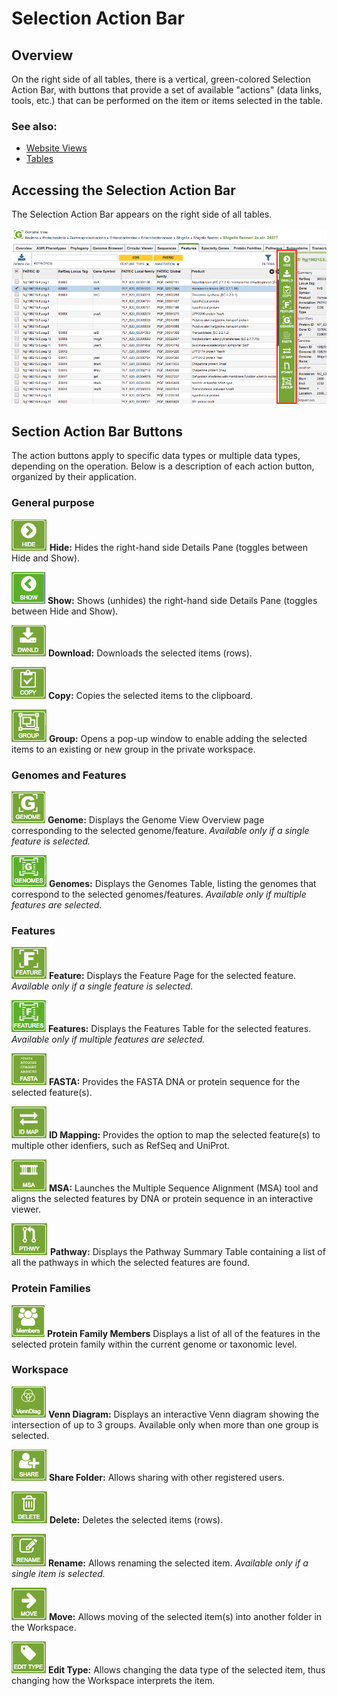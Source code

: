 # Selection Action Bar

## Overview
On the right side of all tables, there is a vertical, green-colored Selection Action Bar, with buttons that provide a set of available "actions" (data links, tools, etc.) that can be performed on the item or items selected in the table.

### See also:
  * [Website Views](./website_views.html)
  * [Tables](./tables.html)

## Accessing the Selection Action Bar
The Selection Action Bar appears on the right side of all tables.  

![Selection Action Bar](./images/action_bar.png) 

## Section Action Bar Buttons
The action buttons apply to specific data types or multiple data types, depending on the operation. Below is a description of each action button, organized by their application.

### General purpose
![Hide Action Button](./images/hide_button.png) **Hide:** Hides the right-hand side Details Pane (toggles between Hide and Show).

![Show Action Button](./images/show_button.png) **Show:** Shows (unhides) the right-hand side Details Pane (toggles between Hide and Show).

![Download Action Button](./images/download_button.png) **Download:**  Downloads the selected items (rows).

![Copy Action Button](./images/copy_button.png) **Copy:** Copies the selected items to the clipboard.

![Group Action Button](./images/group_button.png) **Group:** Opens a pop-up window to enable adding the selected items to an existing or new group in the private workspace.

### Genomes and Features
![Genome View Action Button](./images/genome_view_button.png) **Genome:** Displays the Genome View Overview page corresponding to the selected genome/feature.  *Available only if a single feature is selected.*

![Genome List View Action Button](./images/genome_list_view_button.png) **Genomes:** Displays the Genomes Table, listing the genomes that correspond to the selected genomes/features. *Available only if multiple features are selected.*

### Features
![Feature View Action Button](./images/feature_view_button.png) **Feature:** Displays the Feature Page for the selected feature. *Available only if a single feature is selected.*

![Feature List View Action Button](./images/feature_list_view_button.png) **Features:** Displays the Features Table for the selected features. *Available only if multiple features are selected.*

![FASTA Data Action Button](./images/fasta_data_button.png) **FASTA:** Provides the FASTA DNA or protein sequence for the selected feature(s).

![ID Mapping Action Button](./images/id_mapping_button.png) **ID Mapping:** Provides the option to map the selected feature(s) to multiple other idenfiers, such as RefSeq and UniProt.

![MSA Action Button](./images/msa_button.png) **MSA:** Launches the Multiple Sequence Alignment (MSA) tool and aligns the selected features by DNA or protein sequence in an interactive viewer.

![Pathway Action Button](./images/pathway_button.png) **Pathway:** Displays the Pathway Summary Table containing a list of all the pathways in which the selected features are found.

### Protein Families
![Protein Families Action Button](./images/family_members_button.png) **Protein Family Members** Displays a list of all of the features in the selected protein family within the current genome or taxonomic level.

### Workspace
![Venn Diagram Button](./images/venn_diagram_button.png) **Venn Diagram:** Displays an interactive Venn diagram showing the intersection of up to 3 groups. Available only when more than one group is selected.

![Share Folder Action Button](./images/share_folder_button.png) **Share Folder:** Allows sharing with other registered users.

![Delete Action Button](./images/delete_button.png) **Delete:** Deletes the selected items (rows).

![Rename Action Button](./images/rename_button.png) **Rename:** Allows renaming the selected item. *Available only if a single item is selected.*

![Move Action Button](./images/move_button.png) **Move:** Allows moving of the selected item(s) into another folder in the Workspace.

![Edit Type Action Button](./images/edit_type_button.png) **Edit Type:** Allows changing the data type of the selected item, thus changing how the Workspace interprets the item.
